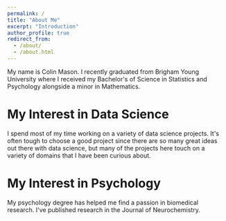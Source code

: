 ```yaml
---
permalink: /
title: "About Me"
excerpt: "Introduction"
author_profile: true
redirect_from: 
  - /about/
  - /about.html
---
```


My name is Colin Mason. I recently graduated from Brigham Young University where I received my Bachelor's of Science in Statistics and Psychology alongside a minor in Mathematics. 

My Interest in Data Science
======
I spend most of my time working on a variety of data science projects. It's often tough to choose a good project since there are so many great ideas out there with data science, but many of the projects here touch on a variety of domains that I have been curious about. 


My Interest in Psychology
======
My psychology degree has helped me find a passion in biomedical research. I've published research in the Journal of Neurochemistry. 